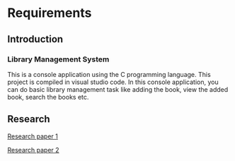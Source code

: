# Requirements

## Introduction

### Library Management System
This is a console application using the C programming language. This project is compiled in visual studio code. In this console application, you can do basic library management task like adding the book, view the added book, search the books etc.

## Research
[Research paper 1](https://www.freestudentprojects.com/java-projects/library-management-system-project-report/)

[Research paper 2](https://aticleworld.com/library-management-system-project-in-c/)




